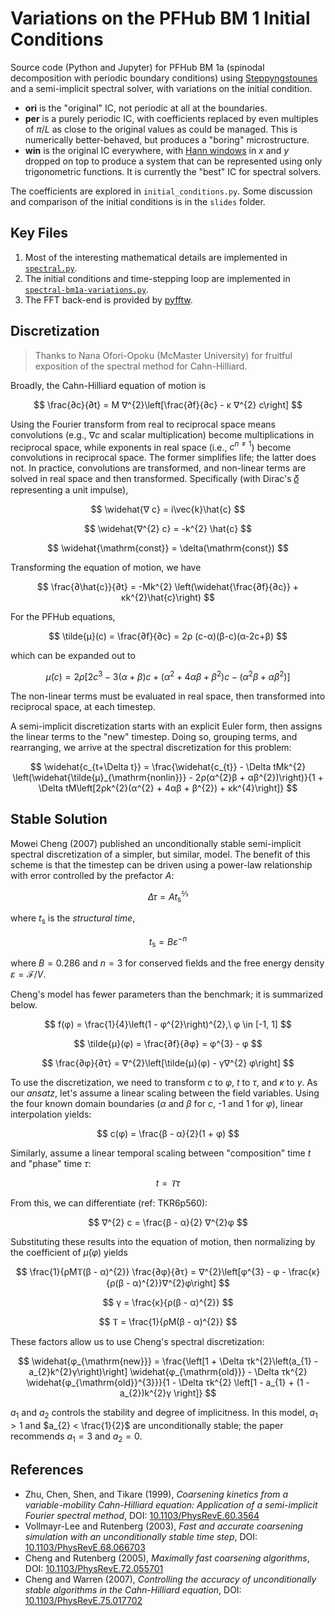 # Variations on the PFHub BM 1 Initial Conditions

Source code (Python and Jupyter) for PFHub BM 1a (spinodal decomposition with
periodic boundary conditions) using [Steppyngstounes][steppyngstounes] and a
semi-implicit spectral solver, with variations on the initial condition.

* **ori** is the "original" IC, not periodic at all at the boundaries.
* **per** is a purely periodic IC, with coefficients replaced by even multiples
  of $\pi/L$ as close to the original values as could be managed. This is
  numerically better-behaved, but produces a "boring" microstructure.
* **win** is the original IC everywhere, with [Hann windows][hann] in $x$ and
  $y$ dropped on top to produce a system that can be represented using only
  trigonometric functions. It is currently the "best" IC for spectral solvers.

The coefficients are explored in `initial_conditions.py`.
Some discussion and comparison of the initial conditions is in the `slides`
folder.

## Key Files

1. Most of the interesting mathematical details are implemented in
   [`spectral.py`](./spectral.py).
2. The initial conditions and time-stepping loop are implemented in
   [`spectral-bm1a-variations.py`](./spectral-bm1a-variations.py).
3. The FFT back-end is provided by [pyfftw][pyfftw].

## Discretization

> Thanks to Nana Ofori-Opoku (McMaster University) for fruitful
> exposition of the spectral method for Cahn-Hilliard.

Broadly, the Cahn-Hilliard equation of motion is

$$
\frac{∂c}{∂t} = M ∇^{2}\left[\frac{∂f}{∂c} - κ ∇^{2} c\right]
$$

Using the Fourier transform from real to reciprocal space means convolutions
(e.g., $∇ c$ and scalar multiplication) become multiplications in
reciprocal space, while exponents in real space (i.e., $c^{n\neq 1}$) become
convolutions in reciprocal space. The former simplifies life; the latter does
not. In practice, convolutions are transformed, and non-linear terms are solved
in real space and then transformed. Specifically (with Dirac's [𝛿][delta]
representing a unit impulse),

$$
\widehat{∇ c} = i\vec{k}\hat{c}
$$

$$
\widehat{∇^{2} c} = -k^{2} \hat{c}
$$

$$
\widehat{\mathrm{const}} = \delta(\mathrm{const})
$$

Transforming the equation of motion, we have

$$
\frac{∂\hat{c}}{∂t} = -Mk^{2} \left(\widehat{\frac{∂f}{∂c}} + κk^{2}\hat{c}\right)
$$

For the PFHub equations,

$$
\tilde{μ}(c) = \frac{∂f}{∂c} = 2ρ (c-α)(β-c)(α-2c+β)
$$

which can be expanded out to

$$
\tilde{μ}(c) = 2ρ\left[2c^{3} - 3(α+β)c + (α^{2} + 4αβ + β^{2})c - (α^{2}β + αβ^{2})\right]
$$

The non-linear terms must be evaluated in real space, then transformed into
reciprocal space, at each timestep.

A semi-implicit discretization starts with an explicit Euler form,
then assigns the linear terms to the "new" timestep. Doing so, grouping terms,
and rearranging, we arrive at the spectral discretization for this problem:

$$
\widehat{c_{t+\Delta t}} = \frac{\widehat{c_{t}} - \Delta tMk^{2} \left(\widehat{\tilde{μ}_{\mathrm{nonlin}}} - 2ρ(α^{2}β + αβ^{2})\right)}{1 + \Delta tM\left[2ρk^{2}(α^{2} + 4αβ + β^{2}) + κk^{4}\right]}
$$

## Stable Solution

Mowei Cheng (2007) published an unconditionally stable semi-implicit spectral
discretization of a simpler, but similar, model. The benefit of this scheme is
that the timestep can be driven using a power-law relationship with error
controlled by the prefactor $A$:

$$
\Delta τ = At_{\mathrm{s}}^{⅔}
$$

where $t_{\mathrm{s}}$ is the _structural time_,

$$
t_{\mathrm{s}} = B\varepsilon^{-n}
$$

where $B = 0.286$ and $n = 3$ for conserved fields and the free energy density
$\varepsilon = \mathcal{F}/V$.

Cheng's model has fewer parameters than the benchmark; it is summarized below.

$$
f(φ) = \frac{1}{4}\left(1 - φ^{2}\right)^{2},\ φ \in [-1, 1]
$$

$$
\tilde{μ}(φ) = \frac{∂f}{∂φ} = φ^{3} - φ
$$

$$
\frac{∂φ}{∂τ} = ∇^{2}\left[\tilde{μ}(φ) - γ∇^{2} φ\right]
$$

To use the discretization, we need to transform $c$ to $φ$, $t$ to $τ$,
and $κ$ to $γ$. As our _ansatz_, let's assume a linear scaling
between the field variables. Using the four known domain boundaries
($α$ and $β$ for $c$, -1 and 1 for $φ$), linear interpolation yields:

$$
c(φ) = \frac{β - α}{2}(1 + φ)
$$

Similarly, assume a linear temporal scaling between "composition" time $t$ and
"phase" time $τ$:

$$
t = Ⲧ τ
$$

From this, we can differentiate (ref: TKR6p560):

$$
∇^{2} c = \frac{β - α}{2} ∇^{2}φ
$$

Substituting these results into the equation of motion, then normalizing by the
coefficient of $\tilde{μ}(φ)$ yields

$$
\frac{1}{ρMⲦ(β - α)^{2}} \frac{∂φ}{∂τ} = ∇^{2}\left[φ^{3} - φ - \frac{κ}{ρ(β - α)^{2}}∇^{2}φ\right]
$$

$$
γ = \frac{κ}{ρ(β - α)^{2}}
$$

$$
Ⲧ = \frac{1}{ρM(β - α)^{2}}
$$

These factors allow us to use Cheng's spectral discretization:

$$
\widehat{φ_{\mathrm{new}}} = \frac{\left[1 + \Delta τk^{2}\left(a_{1} - a_{2}k^{2}γ\right)\right] \widehat{φ_{\mathrm{old}}} - \Delta τk^{2} \widehat{φ_{\mathrm{old}}^{3}}}{1 - \Delta τk^{2} \left[1 - a_{1} + (1 - a_{2})k^{2}γ \right]}
$$

$a_{1}$ and $a_{2}$ controls the stability and degree of implicitness.
In this model, $a_{1} > 1$ and $a_{2} < \frac{1}{2}$ are unconditionally
stable; the paper recommends $a_{1} = 3$ and $a_{2} = 0$.

## References

* Zhu, Chen, Shen, and Tikare (1999),
  _Coarsening kinetics from a variable-mobility Cahn-Hilliard equation: Application of a semi-implicit Fourier spectral method_,
  DOI: [10.1103/PhysRevE.60.3564](https://doi.org/10.1103/PhysRevE.60.3564)
* Vollmayr-Lee and Rutenberg (2003),
  _Fast and accurate coarsening simulation with an unconditionally stable time step_,
  DOI: [10.1103/PhysRevE.68.066703](https://doi.org/10.1103/PhysRevE.68.066703)
* Cheng and Rutenberg (2005),
  _Maximally fast coarsening algorithms_,
  DOI: [10.1103/PhysRevE.72.055701](https://doi.org/10.1103/PhysRevE.72.055701)
* Cheng and Warren (2007),
  _Controlling the accuracy of unconditionally stable algorithms in the Cahn-Hilliard equation_,
  DOI: [10.1103/PhysRevE.75.017702](https://doi.org/10.1103/PhysRevE.75.017702)

<!-- links -->
[delta]: https://en.wikipedia.org/wiki/Dirac_delta_function
[hann]: https://en.wikipedia.org/wiki/Window_function#Hann_and_Hamming_windows
[pyfftw]: https://hgomersall.github.io/pyFFTW/
[steppyngstounes]: https://pages.nist.gov/steppyngstounes/en/main/index.html
